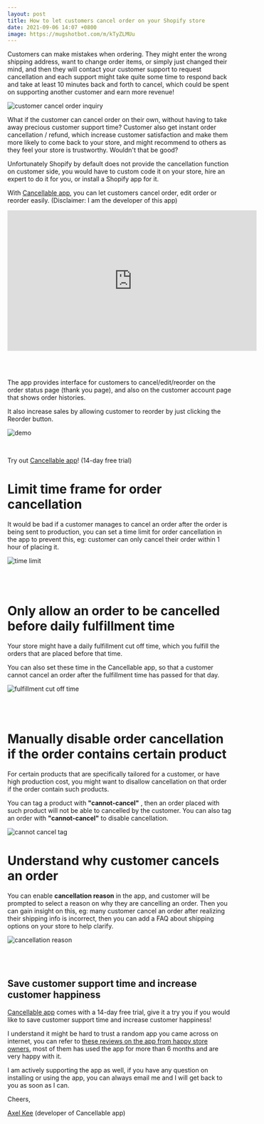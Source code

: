 ```yaml
---
layout: post
title: How to let customers cancel order on your Shopify store
date: 2021-09-06 14:07 +0800
image: https://mugshotbot.com/m/kTyZLMUu
---
```



Customers can make mistakes when ordering. They might enter the wrong shipping address, want to change order items, or simply just changed their mind, and then they will contact your customer support to request cancellation and each support might take quite some time to respond back and take at least 10 minutes back and forth to cancel, which could be spent on supporting another customer and earn more revenue!

![customer cancel order inquiry](https://img.yagisoftware.com/10-how-to-let-customers-cancel-order-on-your-shopify-store/cancel_sample.png)


What if the customer can cancel order on their own, without having to take away precious customer support time? Customer also get instant order cancellation / refund, which increase customer satisfaction and make them more likely to come back to your store, and might recommend to others as they feel your store is trustworthy. Wouldn't that be good? 

Unfortunately Shopify by default does not provide the cancellation function on customer side, you would have to custom code it on your store, hire an expert to do it for you, or install a Shopify app for it.

With <a href="https://apps.shopify.com/cancellable?utm_source=yagi" target="_blank">Cancellable app</a>, you can let customers cancel order, edit order or reorder easily. (Disclaimer: I am the developer of this app)

<div class="video-container">
<iframe width="560" height="315" src="https://www.youtube.com/embed/h4tILeq_yt0?rel=0" title="YouTube video player" frameborder="0" allow="accelerometer; autoplay; clipboard-write; encrypted-media; gyroscope; picture-in-picture" allowfullscreen></iframe>
</div>

<br><br>

The app provides interface for customers to cancel/edit/reorder on the order status page (thank you page), and also on the customer account page that shows order histories. 

It also increase sales by allowing customer to reorder by just clicking the Reorder button.

![demo](https://img.yagisoftware.com/10-how-to-let-customers-cancel-order-on-your-shopify-store/demo.png)

<br>

Try out <a href="https://apps.shopify.com/cancellable?utm_source=yagi" target="_blank">Cancellable app</a>! (14-day free trial)

# Limit time frame for order cancellation

It would be bad if a customer manages to cancel an order after the order is being sent to production, you can set a time limit for order cancellation in the app to prevent this, eg: customer can only cancel their order within 1 hour of placing it.

![time limit](https://img.yagisoftware.com/10-how-to-let-customers-cancel-order-on-your-shopify-store/timelimit.png)

<br><br>
# Only allow an order to be cancelled before daily fulfillment time

Your store might have a daily fulfillment cut off time, which you fulfill the orders that are placed before that time.

You can also set these time in the Cancellable app, so that a customer cannot cancel an order after the fulfillment time has passed for that day.

![fulfillment cut off time](https://img.yagisoftware.com/10-how-to-let-customers-cancel-order-on-your-shopify-store/fulfillment.png)

<br><br>

# Manually disable order cancellation if the order contains certain product

For certain products that are specifically tailored for a customer, or have high production cost, you might want to disallow cancellation on that order if the order contain such products.

You can tag a product with **"cannot-cancel"** , then an order placed with such product will not be able to cancelled by the customer. You can also tag an order with **"cannot-cancel"** to disable cancellation.

![cannot cancel tag](https://img.yagisoftware.com/10-how-to-let-customers-cancel-order-on-your-shopify-store/cannot-cancel.png)


# Understand why customer cancels an order

You can enable **cancellation reason** in the app, and customer will be prompted to select a reason on why they are cancelling an order. Then you can gain insight on this, eg: many customer cancel an order after realizing their shipping info is incorrect, then you can add a FAQ about shipping options on your store to help clarify.

![cancellation reason](https://img.yagisoftware.com/10-how-to-let-customers-cancel-order-on-your-shopify-store/reason.png)

<br><br>

## Save customer support time and increase customer happiness

<a href="https://apps.shopify.com/cancellable?utm_source=yagi" target="_blank">Cancellable app</a> comes with a 14-day free trial, give it a try you if you would like to save customer support time and increase customer happiness!

I understand it might be hard to trust a random app you came across on internet, you can refer to [these reviews on the app from happy store owners](https://apps.shopify.com/cancellable/reviews?utm_source=yagi), most of them has used the app for more than 6 months and are very happy with it. 

I am actively supporting the app as well, if you have any question on installing or using the app, you can always email me and I will get back to you as soon as I can.

Cheers,

[Axel Kee](/about) (developer of Cancellable app)

